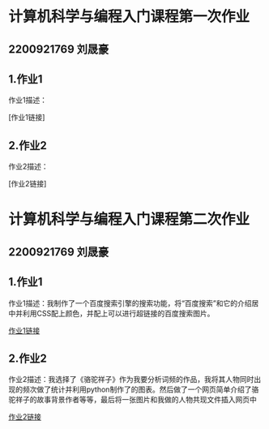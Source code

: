 # 计算机科学与编程入门课程第一次作业
## 2200921769 刘晟豪
## 1.作业1
作业1描述：

[作业1链接]

## 2.作业2
作业2描述：

[作业2链接]

# 计算机科学与编程入门课程第二次作业
## 2200921769 刘晟豪
## 1.作业1
作业1描述：我制作了一个百度搜索引擎的搜索功能，将“百度搜索”和它的介绍居中并利用CSS配上颜色，并配上可以进行超链接的百度搜索图片。

[作业1链接](https://shenghaoliu.github.io/搜索引擎/搜索引擎.html)

## 2.作业2
作业2描述：我选择了《骆驼祥子》作为我要分析词频的作品，我将其人物同时出现的频次做了统计并利用python制作了的图表。然后做了一个网页简单介绍了骆驼祥子的故事背景作者等等，最后将一张图片和我做的人物共现文件插入网页中

[作业2链接](https://shenghaoliu.github.io/骆驼祥子人物共现分析/骆驼祥子关系图网页.html)
